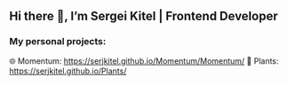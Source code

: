 ## Hi there 👋, I’m Sergei Kitel | Frontend Developer

### My personal projects:

🌐 Momentum: https://serjkitel.github.io/Momentum/Momentum/  🌻 Plants: https://serjkitel.github.io/Plants/

<!--
**serjKitel/serjKitel** is a ✨ _special_ ✨ repository because its `README.md` (this file) appears on your GitHub profile.

Here are some ideas to get you started:

- 🔭 I’m currently working on ...
- 🌱 I’m currently learning ...
- 👯 I’m looking to collaborate on ...
- 🤔 I’m looking for help with ...
- 💬 Ask me about ...
- 📫 How to reach me: ...
- 😄 Pronouns: ...
- ⚡ Fun fact: ...
-->
